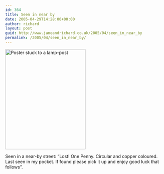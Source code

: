 ```yaml
---
id: 364
title: Seen in near by
date: 2005-04-29T14:28:00+00:00
author: richard
layout: post
guid: http://www.janeandrichard.co.uk/2005/04/seen_in_near_by
permalink: /2005/04/seen_in_near_by/
---
```

<img src="http://www.janeandrichard.co.uk/blog/img/2005/04/DSC00122.JPG" width="256" height="320" alt="Poster stuck to a lamp-post" />

Seen in a near-by street: &#8220;Lost! One Penny. Circular and copper coloured. Last seen in my pocket. If found please pick it up and enjoy good luck that follows&#8221;.